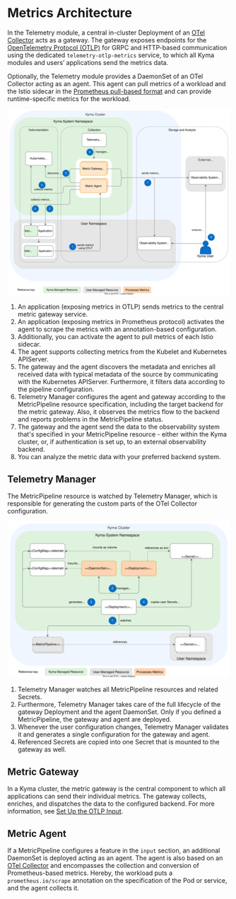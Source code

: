 # Metrics Architecture

In the Telemetry module, a central in-cluster Deployment of an [OTel Collector](https://opentelemetry.io/docs/collector/) acts as a gateway. The gateway exposes endpoints for the [OpenTelemetry Protocol (OTLP)](https://opentelemetry.io/docs/specs/otlp/) for GRPC and HTTP-based communication using the dedicated `telemetry-otlp-metrics` service, to which all Kyma modules and users’ applications send the metrics data.

Optionally, the Telemetry module provides a DaemonSet of an OTel Collector acting as an agent. This agent can pull metrics of a workload and the Istio sidecar in the [Prometheus pull-based format](https://prometheus.io/docs/instrumenting/exposition_formats) and can provide runtime-specific metrics for the workload.

![Architecture](./../assets/metrics-arch.drawio.svg)

1. An application (exposing metrics in OTLP) sends metrics to the central metric gateway service.
2. An application (exposing metrics in Prometheus protocol) activates the agent to scrape the metrics with an annotation-based configuration.
3. Additionally, you can activate the agent to pull metrics of each Istio sidecar.
4. The agent supports collecting metrics from the Kubelet and Kubernetes APIServer.
5. The gateway and the agent discovers the metadata and enriches all received data with typical metadata of the source by communicating with the Kubernetes APIServer. Furthermore, it filters data according to the pipeline configuration.
6. Telemetry Manager configures the agent and gateway according to the MetricPipeline resource specification, including the target backend for the metric gateway. Also, it observes the metrics flow to the backend and reports problems in the MetricPipeline status.
7. The gateway and the agent send the data to the observability system that's specified in your MetricPipeline resource - either within the Kyma cluster, or, if authentication is set up, to an external observability backend.
8. You can analyze the metric data with your preferred backend system.

## Telemetry Manager

The MetricPipeline resource is watched by Telemetry Manager, which is responsible for generating the custom parts of the OTel Collector configuration.

![Manager resources](./../assets/metrics-resources.drawio.svg)

1. Telemetry Manager watches all MetricPipeline resources and related Secrets.
2. Furthermore, Telemetry Manager takes care of the full lifecycle of the gateway Deployment and the agent DaemonSet. Only if you defined a MetricPipeline, the gateway and agent are deployed.
3. Whenever the user configuration changes, Telemetry Manager validates it and generates a single configuration for the gateway and agent.
4. Referenced Secrets are copied into one Secret that is mounted to the gateway as well.

## Metric Gateway

In a Kyma cluster, the metric gateway is the central component to which all applications can send their individual metrics. The gateway collects, enriches, and dispatches the data to the configured backend. For more information, see [Set Up the OTLP Input](./../otlp-input.md).

## Metric Agent

If a MetricPipeline configures a feature in the `input` section, an additional DaemonSet is deployed acting as an agent. The agent is also based on an [OTel Collector](https://opentelemetry.io/docs/collector/) and encompasses the collection and conversion of Prometheus-based metrics. Hereby, the workload puts a `prometheus.io/scrape` annotation on the specification of the Pod or service, and the agent collects it.
